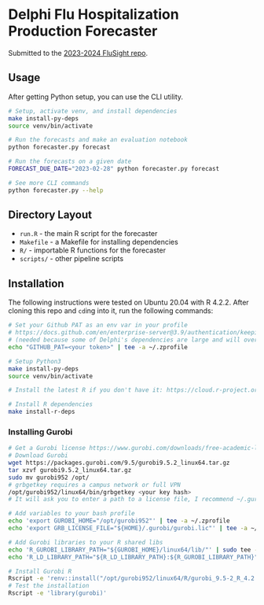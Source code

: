 # Delphi Flu Hospitalization Production Forecaster

Submitted to the [2023-2024 FluSight repo](https://github.com/cdcepi/FluSight-forecast-hub).

## Usage

After getting Python setup, you can use the CLI utility.

```sh
# Setup, activate venv, and install dependencies
make install-py-deps
source venv/bin/activate

# Run the forecasts and make an evaluation notebook
python forecaster.py forecast

# Run the forecasts on a given date
FORECAST_DUE_DATE="2023-02-28" python forecaster.py forecast

# See more CLI commands
python forecaster.py --help
```

## Directory Layout

-   `run.R` - the main R script for the forecaster
-   `Makefile` - a Makefile for installing dependencies
-   `R/` - importable R functions for the forecaster
-   `scripts/` - other pipeline scripts

## Installation

The following instructions were tested on Ubuntu 20.04 with R 4.2.2.
After cloning this repo and `cd`ing into it, run the following commands:

```sh
# Set your Github PAT as an env var in your profile
# https://docs.github.com/en/enterprise-server@3.9/authentication/keeping-your-account-and-data-secure/managing-your-personal-access-tokens
# (needed because some of Delphi's dependencies are large and will overload the unauthenticated Github API)
echo "GITHUB_PAT=<your token>" | tee -a ~/.zprofile

# Setup Python3
make install-py-deps
source venv/bin/activate

# Install the latest R if you don't have it: https://cloud.r-project.org/bin/linux/ubuntu/

# Install R dependencies
make install-r-deps
```

### Installing Gurobi

```sh
# Get a Gurobi license https://www.gurobi.com/downloads/free-academic-license/
# Download Gurobi
wget https://packages.gurobi.com/9.5/gurobi9.5.2_linux64.tar.gz
tar xzvf gurobi9.5.2_linux64.tar.gz
sudo mv gurobi952 /opt/
# grbgetkey requires a campus network or full VPN
/opt/gurobi952/linux64/bin/grbgetkey <your key hash>
# It will ask you to enter a path to a license file, I recommend ~/.gurobi/gurobi.lic

# Add variables to your bash profile
echo 'export GUROBI_HOME="/opt/gurobi952"' | tee -a ~/.zprofile
echo 'export GRB_LICENSE_FILE="${HOME}/.gurobi/gurobi.lic"' | tee -a ~/.zprofile

# Add Gurobi libraries to your R shared libs
echo 'R_GUROBI_LIBRARY_PATH="${GUROBI_HOME}/linux64/lib/"' | sudo tee -a /etc/R/ldpaths
echo 'R_LD_LIBRARY_PATH="${R_LD_LIBRARY_PATH}:${R_GUROBI_LIBRARY_PATH}"' | sudo tee -a /etc/R/ldpaths

# Install Gurobi R
Rscript -e 'renv::install("/opt/gurobi952/linux64/R/gurobi_9.5-2_R_4.2.0.tar.gz")'
# Test the installation
Rscript -e 'library(gurobi)'
```
